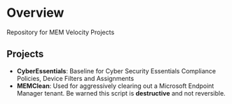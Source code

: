# Overview

Repository for MEM Velocity Projects

## Projects

- **CyberEssentials**: Baseline for Cyber Security Essentials Compliance Policies, Device Filters and Assignments
- **MEMClean**: Used for aggressively clearing out a Microsoft Endpoint Manager tenant. Be warned this script is **destructive** and not reversible.
